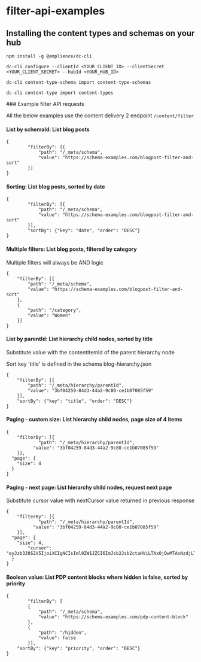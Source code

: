 # filter-api-examples

## Installing the content types and schemas on your hub
```
npm install -g @amplience/dc-cli

dc-cli configure --clientId <YOUR_CLIENT_ID> --clientSecret <YOUR_CLIENT_SECRET> --hubId <YOUR_HUB_ID>

dc-cli content-type-schema import content-type-schemas

dc-cli content-type import content-types

```
### Example filter API requests

All the below examples use the content delivery 2 endpoint ```/content/filter ```

#### List by schemaId: List blog posts

```
{
		"filterBy": [{
			"path": "/_meta/schema",
			"value": "https://schema-examples.com/blogpost-filter-and-sort"
		}]
}
```

#### Sorting: List blog posts, sorted by date

```
{
		"filterBy": [{
			"path": "/_meta/schema",
			"value": "https://schema-examples.com/blogpost-filter-and-sort"
		}],
		"sortBy": {"key": "date", "order": "DESC"}
}
```

#### Multiple filters: List blog posts, filtered by category

Multiple filters will always be AND logic

```
{
	"filterBy": [{
		"path": "/_meta/schema",
		"value": "https://schema-examples.com/blogpost-filter-and-sort"
	},
	{
		"path": "/category",
		"value": "Women"
	}]
}
```

#### List by parentId: List hierarchy child nodes, sorted by title

Substitute value with the contentItemId of the parent hierarchy node

Sort key 'title' is defined in the schema blog-hierarchy.json

```
{
	"filterBy": [{
		"path": "/_meta/hierarchy/parentId",
		"value": "3bf04259-84d3-44a2-9c80-ce1b07085f59"
	}],
	"sortBy": {"key": "title", "order": "DESC"}
}
```

#### Paging - custom size: List hierarchy child nodes, page size of 4 items

```
{
	"filterBy": [{
			"path": "/_meta/hierarchy/parentId",
		  "value": "3bf04259-84d3-44a2-9c80-ce1b07085f59"
	}],
  "page": {
    "size": 4
  }
}
```

#### Paging - next page: List hierarchy child nodes, request next page

Substitute cursor value with nextCursor value returned in previous response

```
{
	"filterBy": [{
			"path": "/_meta/hierarchy/parentId",
		  "value": "3bf04259-84d3-44a2-9c80-ce1b07085f59"
	}],
  "page": {
    "size": 4,
		"cursor": "eyJzb3J0S2V5IjoiXCIgNCIsIml0ZW1JZCI6ImJsb2Jsb2ctaHViLTAxOjQwMTAxNzdjLTFhZmMtNGM4ZC1iMTU5LWZlOGE4NWIyZjcwNyJ9"
  }
}
```

#### Boolean value: List PDP content blocks where hidden is false, sorted by priority

```
{
		"filterBy": [
		{
			"path": "/_meta/schema",
			"value": "https://schema-examples.com/pdp-content-block"
		},
		{
			"path": "/hidden",
			"value": false
		}],
	"sortBy": {"key": "priority", "order": "DESC"}
}
```
